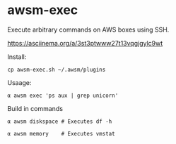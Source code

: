# awsm-exec

Execute arbitrary commands on AWS boxes using SSH.

https://asciinema.org/a/3st3ptwww27t13vqgjgylc9wt

Install:

    cp awsm-exec.sh ~/.awsm/plugins

Usaage:

    α awsm exec 'ps aux | grep unicorn'

Build in commands

    α awsm diskspace # Executes df -h

    α awsm memory    # Executes vmstat


